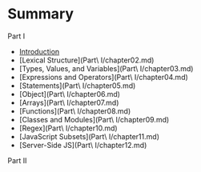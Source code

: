 # Summary

Part I
* [Introduction](chapter01.md)
* [Lexical Structure](Part\ I/chapter02.md)
* [Types, Values, and Variables](Part\ I/chapter03.md)
* [Expressions and Operators](Part\ I/chapter04.md)
* [Statements](Part\ I/chapter05.md)
* [Object](Part\ I/chapter06.md)
* [Arrays](Part\ I/chapter07.md)
* [Functions](Part\ I/chapter08.md)
* [Classes and Modules](Part\ I/chapter09.md)
* [Regex](Part\ I/chapter10.md)
* [JavaScript Subsets](Part\ I/chapter11.md)
* [Server-Side JS](Part\ I/chapter12.md)

Part II
